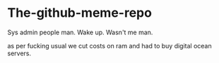 # The-github-meme-repo
Sys admin people man. Wake up. Wasn't me man.


as per fucking usual we cut costs on ram and had to buy digital ocean servers.
